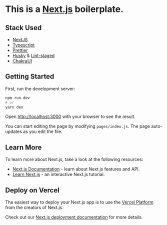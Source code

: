 # This is a [Next.js](https://nextjs.org/) boilerplate.

## Stack Used

- [NextJS](https://nextjs.org/)
- [Typescript](https://www.typescriptlang.org/)
- [Prettier](https://prettier.io/)
- [Husky](https://typicode.github.io/husky/#/) & [Lint-staged](https://github.com/okonet/lint-staged)
- [ChakraUI](https://chakra-ui.com/)

## Getting Started

First, run the development server:

```bash
npm run dev
# or
yarn dev
```

Open [http://localhost:3000](http://localhost:3000) with your browser to see the result.

You can start editing the page by modifying `pages/index.js`. The page auto-updates as you edit the file.

## Learn More

To learn more about Next.js, take a look at the following resources:

- [Next.js Documentation](https://nextjs.org/docs) - learn about Next.js features and API.
- [Learn Next.js](https://nextjs.org/learn) - an interactive Next.js tutorial.

## Deploy on Vercel

The easiest way to deploy your Next.js app is to use the [Vercel Platform](https://vercel.com/new?utm_medium=default-template&filter=next.js&utm_source=create-next-app&utm_campaign=create-next-app-readme) from the creators of Next.js.

Check out our [Next.js deployment documentation](https://nextjs.org/docs/deployment) for more details.

